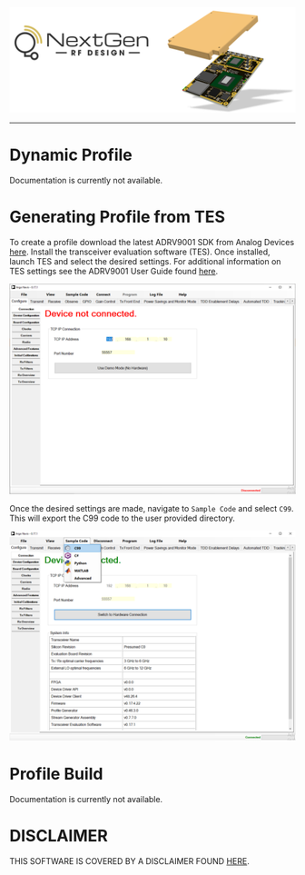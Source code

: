 ![logo](../../docs/BytePipe_Logo.png)

---

# Dynamic Profile

Documentation is currently not available.

# Generating Profile from TES

To create a profile download the latest ADRV9001 SDK from Analog Devices [here](https://www.analog.com/en/design-center/landing-pages/001/transceiver-evaluation-software.html).  Install the transceiver evaluation software (TES).  Once installed, launch TES and select the desired settings.  For additional information on TES settings see the ADRV9001 User Guide found [here](https://www.analog.com/en/products/adrv9002.html).

![tes_01](tes_01.png)

Once the desired settings are made, navigate to `Sample Code` and select `C99`.  This will export the C99 code to the user provided directory.

![tes_02](tes_02.png)


# Profile Build

Documentation is currently not available.

# DISCLAIMER

THIS SOFTWARE IS COVERED BY A DISCLAIMER FOUND [HERE](../../DISCLAIMER.md).
